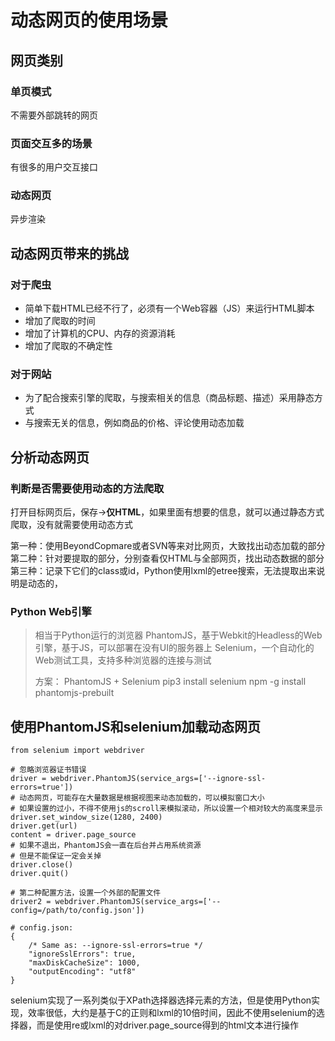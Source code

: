 
# 动态网页的使用场景
## 网页类别
### 单页模式
不需要外部跳转的网页
### 页面交互多的场景
有很多的用户交互接口
### 动态网页
异步渲染
## 动态网页带来的挑战
### 对于爬虫
* 简单下载HTML已经不行了，必须有一个Web容器（JS）来运行HTML脚本
* 增加了爬取的时间
* 增加了计算机的CPU、内存的资源消耗
* 增加了爬取的不确定性

### 对于网站
* 为了配合搜索引擎的爬取，与搜索相关的信息（商品标题、描述）采用静态方式
* 与搜索无关的信息，例如商品的价格、评论使用动态加载

## 分析动态网页
### 判断是否需要使用动态的方法爬取
打开目标网页后，保存->**仅HTML**，如果里面有想要的信息，就可以通过静态方式爬取，没有就需要使用动态方式

第一种：使用BeyondCopmare或者SVN等来对比网页，大致找出动态加载的部分
第二种：针对要提取的部分，分别查看仅HTML与全部网页，找出动态数据的部分
第三种：记录下它们的class或id，Python使用lxml的etree搜索，无法提取出来说明是动态的，
### Python Web引擎
> 相当于Python运行的浏览器
> PhantomJS，基于Webkit的Headless的Web引擎，基于JS，可以部署在没有UI的服务器上
> Selenium，一个自动化的Web测试工具，支持多种浏览器的连接与测试
> 
> 方案：
> PhantomJS + Selenium
> pip3 install selenium
> npm -g install phantomjs-prebuilt

## 使用PhantomJS和selenium加载动态网页

```
from selenium import webdriver

# 忽略浏览器证书错误
driver = webdriver.PhantomJS(service_args=['--ignore-ssl-errors=true'])
# 动态网页，可能存在大量数据是根据视图来动态加载的，可以模拟窗口大小
# 如果设置的过小，不得不使用js的scroll来模拟滚动，所以设置一个相对较大的高度来显示
driver.set_window_size(1280, 2400)
driver.get(url)
content = driver.page_source
# 如果不退出，PhantomJS会一直在后台并占用系统资源
# 但是不能保证一定会关掉
driver.close()
driver.quit()

# 第二种配置方法，设置一个外部的配置文件
driver2 = webdriver.PhantomJS(service_args=['--config=/path/to/config.json'])

# config.json:
{
    /* Same as: --ignore-ssl-errors=true */
    "ignoreSslErrors": true,
    "maxDiskCacheSize": 1000,
    "outputEncoding": "utf8"
}
```

selenium实现了一系列类似于XPath选择器选择元素的方法，但是使用Python实现，效率很低，大约是基于C的正则和lxml的10倍时间，因此不使用selenium的选择器，而是使用re或lxml的对driver.page_source得到的html文本进行操作


